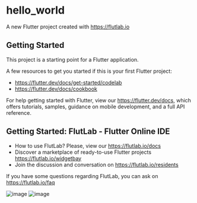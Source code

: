 # hello_world

A new Flutter project created with https://flutlab.io

## Getting Started

This project is a starting point for a Flutter application.

A few resources to get you started if this is your first Flutter project:

- https://flutter.dev/docs/get-started/codelab
- https://flutter.dev/docs/cookbook

For help getting started with Flutter, view our
https://flutter.dev/docs, which offers tutorials,
samples, guidance on mobile development, and a full API reference.

## Getting Started: FlutLab - Flutter Online IDE

- How to use FlutLab? Please, view our https://flutlab.io/docs
- Discover a marketplace of ready-to-use Flutter projects https://flutlab.io/widgetbay
- Join the discussion and conversation on https://flutlab.io/residents

If you have some questions regarding FlutLab, you can ask on https://flutlab.io/faq

![image](https://github.com/Cesarinh/act41060/assets/160445469/b4ed2f8d-17d3-4004-8964-11880bc60b3b)
![image](https://github.com/Cesarinh/act41060/assets/160445469/ad30dd27-65ba-4359-b760-28c188353af6)
